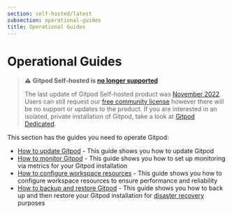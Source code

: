 ```yaml
---
section: self-hosted/latest
subsection: operational-guides
title: Operational Guides
---
```


<script context="module">
  export const prerender = true;
</script>

# Operational Guides

> ⚠️ **Gitpod Self-hosted is [no longer supported](https://www.gitpod.io/blog/introducing-gitpod-dedicated)**
>
> The last update of Gitpod Self-hosted product was [November 2022](/changelog/november-self-hosted-release). Users can still request our [free community license](/community-license) however there will be no support or updates to the product. If you are interested in an isolated, private installation of Gitpod, take a look at [Gitpod Dedicated](/dedicated).

This section has the guides you need to operate Gitpod:

- [How to update Gitpod](./updating) - This guide shows you how to update Gitpod
- [How to monitor Gitpod](./monitoring) - This guide shows you how to set up monitoring via metrics for your Gitpod installation
- [How to configure workspace resources](./configuring-workspace-resources) - This guide shows you how to configure workspace resources to ensure performance and reliability
- [How to backup and restore Gitpod](./backup-restore) - This guide shows you how to back up and then restore your Gitpod installation for [disaster recovery](./disaster-recovery) purposes
